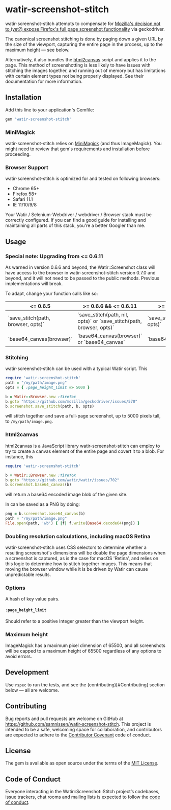 # watir-screenshot-stitch

watir-screenshot-stitch attempts to compensate for
[Mozilla's decision not to (yet?) expose Firefox's full page screenshot
functionality](https://github.com/mozilla/geckodriver/issues/570)
via geckodriver.

The canonical screenshot stitching is done by paging down a given URL
by the size of the viewport, capturing the entire page in the process,
up to the maximum height &mdash; see below.

Alternatively, it also bundles the
[html2canvas](https://github.com/niklasvh/html2canvas)
script and applies it to the page. This method of screenshotting
is less likely to have issues with stitching the images together,
and running out of memory but has limitations with certain element
types not being properly displayed. See their documentation for
more information.

## Installation

Add this line to your application's Gemfile:

```ruby
gem 'watir-screenshot-stitch'
```

### MiniMagick

watir-screenshot-stitch relies on [MiniMagick](https://github.com/minimagick/minimagick)
(and thus ImageMagick). You might need to review that gem's requirements and
installation before proceeding.

### Browser Support

watir-screenshot-stitch is optimized for and tested on following browsers:
* Chrome 65+
* Firefox 58+
* Safari 11.1
* IE 11/10/9/8

Your Watir / Selenium-Webdriver / webdriver / Browser stack must be correctly
configured. If you can find a good guide for installing and maintaining all
parts of this stack, you're a better Googler than me.

## Usage

### Special note: Upgrading from <= 0.6.11

As warned in version 0.6.6 and beyond, the Watir::Screenshot
class will have access to the browser in watir-screenshot-stitch
version 0.7.0 and beyond, and it will not need to be
passed to the public methods. Previous implementations will break.

To adapt, change your function calls like so:

<table>
  <thead>
    <tr>
    <th>
      <= 0.6.5
    </th>
    <th>
      >= 0.6.6 && <= 0.6.11
    </th>
    <th>
      >= 0.7.0
    </th>
    </tr>
  </thead>
  <tbody>
    <tr>
      <td>
        `save_stitch(path, browser, opts)`
      </td>
      <td>
        `save_stitch(path, nil, opts)` or
        `save_stitch(path, browser, opts)`
      </td>
      <td>
        `save_stitch(path, opts)`
      </td>
    </tr>
    <tr>
      <td>
        `base64_canvas(browser)`
      </td>
      <td>
        `base64_canvas(browser)` or `base64_canvas`
      </td>
      <td>
        `base64_canvas`
      </td>
    </tr>
  </tbody>
</table>

### Stitching

watir-screenshot-stitch can be used with a typical Watir script. This

```ruby
require 'watir-screenshot-stitch'
path = "/my/path/image.png"
opts = { :page_height_limit => 5000 }

b = Watir::Browser.new :firefox
b.goto "https://github.com/mozilla/geckodriver/issues/570"
b.screenshot.save_stitch(path, b, opts)
```

will stitch together and save a full-page screenshot, up to 5000 pixels tall,
to `/my/path/image.png`.

### html2canvas

html2canvas is a JavaScript library watir-screenshot-stitch can employ to
try to create a canvas element of the entire page and covert it to a blob.
For instance, this

```ruby
require 'watir-screenshot-stitch'

b = Watir::Browser.new :firefox
b.goto "https://github.com/watir/watir/issues/702"
b.screenshot.base64_canvas(b)
```

will return a base64 encoded image blob of the given site.

In can be saved as a PNG by doing:
```ruby
png = b.screenshot.base64_canvas(b)
path = "/my/path/image.png"
File.open(path, 'wb') { |f| f.write(Base64.decode64(png)) }
```

### Doubling resolution calculations, including macOS Retina

watir-screenshot-stitch uses CSS selectors to determine whether a
resulting screenshot's dimensions will be double
the page dimensions when a screenshot is captured,
as is the case for macOS 'Retina', and relies on this
logic to determine how to stitch together images.
This means that moving the browser window while it is be driven by
Watir can cause unpredictable results.

### Options

A hash of key value pairs.

#### `:page_height_limit`
Should refer to a positive Integer greater than the viewport height.

### Maximum height
ImageMagick has a maximum pixel dimension of 65500, and all screenshots
will be capped to a maximum height of 65500 regardless of any options
to avoid errors.

## Development

Use `rspec` to run the tests, and see the
(contributing)[#Contributing] section below &mdash;
all are welcome.

## Contributing

Bug reports and pull requests are welcome on GitHub at https://github.com/samnissen/watir-screenshot-stitch. This project is intended to be a safe, welcoming space for collaboration, and contributors are expected to adhere to the [Contributor Covenant](http://contributor-covenant.org) code of conduct.

## License

The gem is available as open source under the terms of the [MIT License](https://opensource.org/licenses/MIT).

## Code of Conduct

Everyone interacting in the Watir::Screenshot::Stitch project’s codebases, issue trackers, chat rooms and mailing lists is expected to follow the [code of conduct](https://github.com/samnissen/watir-screenshot-stitch/blob/master/CODE_OF_CONDUCT.md).
